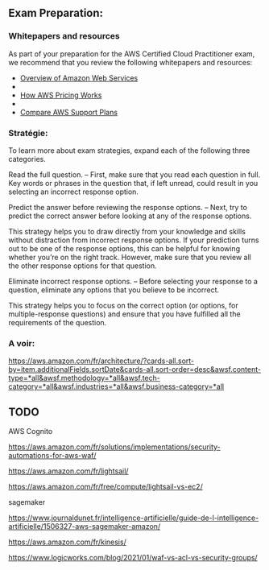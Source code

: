 ## Exam Preparation:

### Whitepapers and resources

As part of your preparation for the AWS Certified Cloud Practitioner exam, we recommend that you review the following whitepapers and resources:

- [Overview of Amazon Web Services](https://d1.awsstatic.com/whitepapers/aws-overview.pdf)
- 
- [How AWS Pricing Works](https://docs.aws.amazon.com/whitepapers/latest/how-aws-pricing-works/abstract-and-introduction.html)
- 
- [Compare AWS Support Plans](https://aws.amazon.com/premiumsupport/plans/)

### Stratégie:

To learn more about exam strategies, expand each of the following three categories.


Read the full question.
–
First, make sure that you read each question in full. Key words or phrases in the question that, if left unread, could result in you selecting an incorrect response option.


Predict the answer before reviewing the response options.
–
Next, try to predict the correct answer before looking at any of the response options. 



This strategy helps you to draw directly from your knowledge and skills without distraction from incorrect response options. If your prediction turns out to be one of the response options, this can be helpful for knowing whether you’re on the right track. However, make sure that you review all the other response options for that question.


Eliminate incorrect response options.
–
Before selecting your response to a question, eliminate any options that you believe to be incorrect. 



This strategy helps you to focus on the correct option (or options, for multiple-response questions) and ensure that you have fulfilled all the requirements of the question.


### A voir:

https://aws.amazon.com/fr/architecture/?cards-all.sort-by=item.additionalFields.sortDate&cards-all.sort-order=desc&awsf.content-type=*all&awsf.methodology=*all&awsf.tech-category=*all&awsf.industries=*all&awsf.business-category=*all


## TODO

AWS Cognito

https://aws.amazon.com/fr/solutions/implementations/security-automations-for-aws-waf/

https://aws.amazon.com/fr/lightsail/

https://aws.amazon.com/fr/free/compute/lightsail-vs-ec2/

sagemaker

https://www.journaldunet.fr/intelligence-artificielle/guide-de-l-intelligence-artificielle/1506327-aws-sagemaker-amazon/

https://aws.amazon.com/fr/kinesis/


https://www.logicworks.com/blog/2021/01/waf-vs-acl-vs-security-groups/
